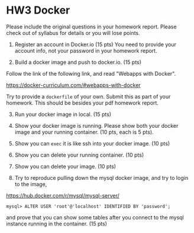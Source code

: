 # HW3 Docker

Please include the original questions in your homework report. Please check out of syllabus for details or you will lose points.

1. Register an account in Docker.io (15 pts)
You need to provide your account info, not your password in your homework report.

2. Build a docker image and push to docker.io. (15 pts)

Follow the link of the following link, and read "Webapps with Docker".

https://docker-curriculum.com/#webapps-with-docker

Try to provide a `dockerfile` of your own. Submit this as part of your homework. This should be besides your pdf homework report.

3. Run your docker image in local. (15 pts)

4. Show your docker image is running. Please show both your docker image and your running container. (10 pts, each is 5 pts).

5. Show you can `exec` it is like ssh into your docker image. (10 pts)

6. Show you can delete your running container. (10 pts)

7. Show you can delete your image. (10 pts)

8. Try to reproduce pulling down the mysql docker image, and try to login to the image,

https://hub.docker.com/r/mysql/mysql-server/

```shell
mysql> ALTER USER 'root'@'localhost' IDENTIFIED BY 'password';
```

and prove that you can show some tables after you connect to the mysql instance running in the container. (15 pts)

